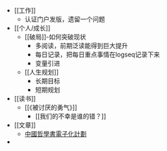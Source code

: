 - [[工作]]
	- 认证门户发版，遗留一个问题
- [[个人/成长]]
	- [[破局]]-如何突破现状
		- 多阅读，前期泛读能得到巨大提升
		- 每日记录，把每日重点事情在logseq记录下来
		- 变量引进
	- [[人生规划]]
		- 长期目标
		- 短期规划
- [[读书]]
	- [[《被讨厌的勇气》]]
		- [[我们的不幸是谁的错？]]
- [[文章]]
	- [中國哲學書電子化計劃](https://ctext.org/zh)
-